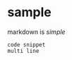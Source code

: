 # sample

markdown is *simple*

[comment]: <> (marker-to-surround)
```
code snippet
multi line
```
[comment]: <> (marker-to-surround)